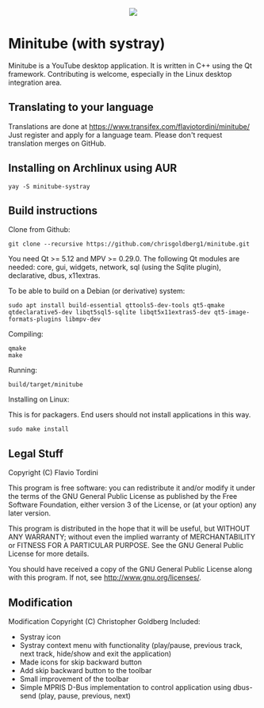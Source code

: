 <p align="center">
<img src="https://flavio.tordini.org/files/products/minitube.png">
</p>

# Minitube (with systray)
Minitube is a YouTube desktop application. It is written in C++ using the Qt framework. Contributing is welcome, especially in the Linux desktop integration area.

## Translating to your language
Translations are done at https://www.transifex.com/flaviotordini/minitube/
Just register and apply for a language team. Please don't request translation merges on GitHub.

## Installing on Archlinux using AUR

    yay -S minitube-systray

## Build instructions
Clone from Github:

    git clone --recursive https://github.com/chrisgoldberg1/minitube.git

You need Qt >= 5.12 and MPV >= 0.29.0. The following Qt modules are needed: core, gui, widgets, network, sql (using the Sqlite plugin), declarative, dbus, x11extras.

To be able to build on a Debian (or derivative) system:

    sudo apt install build-essential qttools5-dev-tools qt5-qmake qtdeclarative5-dev libqt5sql5-sqlite libqt5x11extras5-dev qt5-image-formats-plugins libmpv-dev

Compiling:

    qmake
    make

Running:

    build/target/minitube

Installing on Linux:

This is for packagers. End users should not install applications in this way.

    sudo make install

## Legal Stuff
Copyright (C) Flavio Tordini

This program is free software: you can redistribute it and/or modify
it under the terms of the GNU General Public License as published by
the Free Software Foundation, either version 3 of the License, or
(at your option) any later version.

This program is distributed in the hope that it will be useful,
but WITHOUT ANY WARRANTY; without even the implied warranty of
MERCHANTABILITY or FITNESS FOR A PARTICULAR PURPOSE.  See the
GNU General Public License for more details.

You should have received a copy of the GNU General Public License
along with this program.  If not, see <http://www.gnu.org/licenses/>.

## Modification
Modification Copyright (C) Christopher Goldberg
Included:
* Systray icon
* Systray context menu with functionality (play/pause, previous track, next track, hide/show and exit the application)
* Made icons for skip backward button
* Add skip backward button to the toolbar
* Small improvement of the toolbar
* Simple MPRIS D-Bus implementation to control application using dbus-send (play, pause, previous, next)
